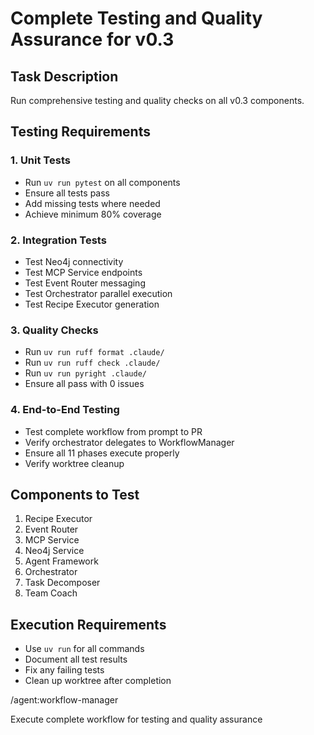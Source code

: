 # Complete Testing and Quality Assurance for v0.3

## Task Description
Run comprehensive testing and quality checks on all v0.3 components.

## Testing Requirements

### 1. Unit Tests
- Run `uv run pytest` on all components
- Ensure all tests pass
- Add missing tests where needed
- Achieve minimum 80% coverage

### 2. Integration Tests
- Test Neo4j connectivity
- Test MCP Service endpoints
- Test Event Router messaging
- Test Orchestrator parallel execution
- Test Recipe Executor generation

### 3. Quality Checks
- Run `uv run ruff format .claude/`
- Run `uv run ruff check .claude/`
- Run `uv run pyright .claude/`
- Ensure all pass with 0 issues

### 4. End-to-End Testing
- Test complete workflow from prompt to PR
- Verify orchestrator delegates to WorkflowManager
- Ensure all 11 phases execute properly
- Verify worktree cleanup

## Components to Test
1. Recipe Executor
2. Event Router
3. MCP Service
4. Neo4j Service
5. Agent Framework
6. Orchestrator
7. Task Decomposer
8. Team Coach

## Execution Requirements
- Use `uv run` for all commands
- Document all test results
- Fix any failing tests
- Clean up worktree after completion

/agent:workflow-manager

Execute complete workflow for testing and quality assurance
